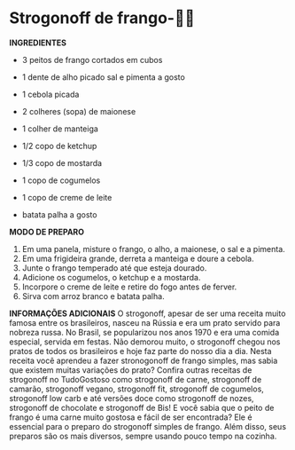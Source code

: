 # Strogonoff de frango-👀🐔

**INGREDIENTES**

- 3 peitos de frango cortados em cubos

- 1 dente de alho picado
  sal e pimenta a gosto

- 1 cebola picada

- 2 colheres (sopa) de maionese

- 1 colher de manteiga

- 1/2 copo de ketchup

- 1/3 copo de mostarda

- 1 copo de cogumelos

- 1 copo de creme de leite

- batata palha a gosto

**MODO DE PREPARO**

1.	Em uma panela, misture o frango, o alho, a maionese, o sal e a pimenta.
2.	Em uma frigideira grande, derreta a manteiga e doure a cebola.
3.	Junte o frango temperado até que esteja dourado.
4.	Adicione os cogumelos, o ketchup e a mostarda.
5.	Incorpore o creme de leite e retire do fogo antes de ferver.
6.	Sirva com arroz branco e batata palha.

**INFORMAÇÕES ADICIONAIS**
      O strogonoff, apesar de ser uma receita muito famosa entre os brasileiros, nasceu na Rússia e era um prato servido para nobreza russa. No Brasil, se popularizou nos anos 1970 e era uma comida especial, servida em festas. Não demorou muito, o strogonoff chegou nos pratos de todos os brasileiros e hoje faz parte do nosso dia a dia. 
Nesta receita você aprendeu a fazer stronogonoff de frango simples, mas sabia que existem muitas variações do prato? Confira outras receitas de strogonoff no TudoGostoso como strogonoff de carne, strogonoff de camarão, strogonoff vegano, strogonoff fit, strogonoff de cogumelos, strogonoff low carb e até versões doce como strogonoff de nozes, strogonoff de chocolate e strogonoff de Bis!
E você sabia que o peito de frango é uma carne muito gostosa e fácil de ser encontrada? Ele é essencial para o preparo do strogonoff simples de frango. Além disso, seus preparos são os mais diversos, sempre usando pouco tempo na cozinha. 